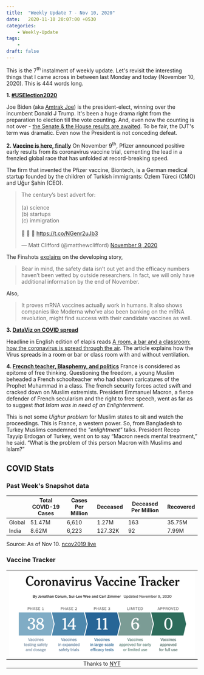 ```yaml
---
title:  "Weekly Update 7 - Nov 10, 2020"
date:   2020-11-10 20:07:00 +0530
categories:
    - Weekly-Update
tags:
    - 
draft: false
---
```


This is the 7<sup>th</sup> instalment of weekly update. Let's revisit the interesting things that I came across in between last Monday and today (November 10, 2020). This is 444 words long.

**1. [#USElection2020](https://twitter.com/search?q=%23USElections2020)**

Joe Biden (aka [Amtrak Joe](https://railway-news.com/how-did-president-elect-biden-get-the-nickname-amtrak-joe/)) is the president-elect, winning over the incumbent Donald J Trump. It's been a huge drama right from the preparation to election till the vote counting. And, even now the counting is not over - [the Senate & the House results are awaited](https://www.theguardian.com/us-news/ng-interactive/2020/nov/09/senate-and-house-elections-2020-full-results-for-congress). To be fair, the DJT's term was dramatic. Even now the President is not conceding defeat.


**2. [Vaccine is here, finally](#vaccine)**
On November 9<sup>th</sup>, Pfizer announced positive early results from its coronavirus vaccine trial, cementing the lead in a frenzied global race that has unfolded at record-breaking speed.

The firm that invented the Pfizer vaccine, Biontech, is a German medical startup founded by the children of Turkish immigrants: Özlem Türeci (CMO) and Uğur Şahin (CEO).

<blockquote class="twitter-tweet"><p lang="en" dir="ltr">The century’s best advert for:<br><br>(a) science<br>(b) startups<br>(c) immigration<br><br>🚀 🚀 🚀 <a href="https://t.co/NGenr2uJb3">https://t.co/NGenr2uJb3</a></p>&mdash; Matt Clifford (@matthewclifford) <a href="https://twitter.com/matthewclifford/status/1325799713111764992?ref_src=twsrc%5Etfw">November 9, 2020</a></blockquote> <script async src="https://platform.twitter.com/widgets.js" charset="utf-8"></script>


The Finshots [explains](https://finshots.in/archive/pfizer-covid-vaccine/) on the developing story,
> Bear in mind, the safety data isn’t out yet and the efficacy numbers haven’t been vetted by outside researchers. In fact, we will only have additional information by the end of November.

Also,
> It proves mRNA vaccines actually work in humans. It also shows companies like Moderna who’ve also been banking on the mRNA revolution, might find success with their candidate vaccines as well.


**3. [DataViz on COVID spread](#Corona_Spread)**

Headline in English edition of elapis reads [A room, a bar and a classroom: how the coronavirus is spread through the air](https://english.elpais.com/society/2020-10-28/a-room-a-bar-and-a-class-how-the-coronavirus-is-spread-through-the-air.html?utm_source=Benedict%27s+Newsletter&utm_campaign=93d8be3544-Benedict%27s+newsletter+free&utm_medium=email&utm_term=0_4999ca107f-93d8be3544-71213013). The article explains how the Virus spreads in a room or bar or class room with and without ventilation.

**4. [Frecnch teacher, Blasphemy, and politics](#French_happenings)**
France is considered as epitome of free thinking. Questioning the freedom, a young Muslim beheaded a French schoolteacher who had shown caricatures of the Prophet Muhammad in a class. The french security forces acted swift and cracked down on Muslim extremists. President Emmanuel Macron, a fierce defender of French secularism and the right to free speech, went as far as to suggest *that Islam was in need of an Enlightenment.*

This is not some *Uighur problem*  for Muslim states to sit and watch the proceedings. This is France, a western power. So, from Bangladesh to Turkey Muslims condemned the *"enlightment"* talks. President Recep Tayyip Erdogan of Turkey, went on to say “Macron needs mental treatment,” he said. “What is the problem of this person Macron with Muslims and Islam?”



## COVID Stats

### Past Week's Snapshot data

|   | Total COVID-19 Cases | Cases Per Million | Deceased | Deceased Per Million | Recovered |
| ------------------- | -------------------- | ----------------- | -------- | -------------------- | --------- |
| Global              | 51.47M               | 6,610            | 1.27M  | 163                  | 35.75M    |
| India               | 8.62M                | 6,223           | 127.32K   |  92                   | 7.99M     |

Source: As of Nov 10. [ncov2019 live](https://ncov2019.live/data)







### Vaccine  Tracker

|![The tracker](https://github.com/dheepakg/dheepakg.github.io/blob/master/assets/images/Weekly-update/TrackerNov10.png?raw=true) |
| :------------------------------------------------------------------------: |
|                          Thanks to [NYT](https://www.nytimes.com/interactive/2020/science/coronavirus-vaccine-tracker.html)                                                                      |
